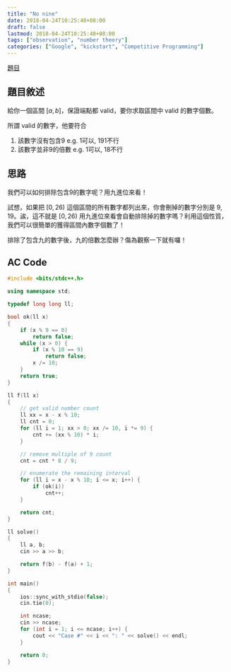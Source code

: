 ```yaml
---
title: "No nine"
date: 2018-04-24T10:25:48+08:00
draft: false
lastmod: 2018-04-24T10:25:48+08:00
tags: ["observation", "number theory"]
categories: ["Google", "kickstart", "Competitive Programming"]
---
```


[題目](https://code.google.com/codejam/contest/10284486/dashboard#s=p0)

## 題目敘述

給你一個區間 $[a, b]$，保證端點都 valid，要你求取區間中 valid 的數字個數。

所謂 valid 的數字，他要符合

1. 該數字沒有包含9 e.g. 1可以, 191不行
2. 該數字並非9的倍數 e.g. 1可以, 18不行

## 思路

我們可以如何排除包含9的數字呢？用九進位來看！

試想，如果把 $[0, 26)$ 這個區間的所有數字都列出來，你會刪掉的數字分別是 $9, 19$。誒，這不就是 $[0, 26)$ 用九進位來看會自動排除掉的數字嗎？利用這個性質，我們可以很簡單的獲得區間內數字個數了！

排除了包含九的數字後，九的倍數怎麼辦？傷為觀察一下就有囉！

<!--more-->

## AC Code

```c++
#include <bits/stdc++.h>

using namespace std;

typedef long long ll;

bool ok(ll x)
{
    if (x % 9 == 0)
        return false;
    while (x > 0) {
        if (x % 10 == 9)
            return false;
        x /= 10;
    }
    return true;
}

ll f(ll x)
{
    // get valid number count
    ll xx = x - x % 10;
    ll cnt = 0;
    for (ll i = 1; xx > 0; xx /= 10, i *= 9) {
        cnt += (xx % 10) * i;
    }

    // remove multiple of 9 count
    cnt = cnt * 8 / 9;

    // enumerate the remaining interval
    for (ll i = x - x % 10; i <= x; i++) {
        if (ok(i))
            cnt++;
    }

    return cnt;
}

ll solve()
{
    ll a, b;
    cin >> a >> b;

    return f(b) - f(a) + 1;
}

int main()
{
    ios::sync_with_stdio(false);
    cin.tie(0);

    int ncase;
    cin >> ncase;
    for (int i = 1; i <= ncase; i++) {
        cout << "Case #" << i << ": " << solve() << endl;
    }

    return 0;
}

```
